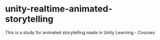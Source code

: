 # unity-realtime-animated-storytelling
This is a study for animated storytelling made in Unity Learning - Courses
